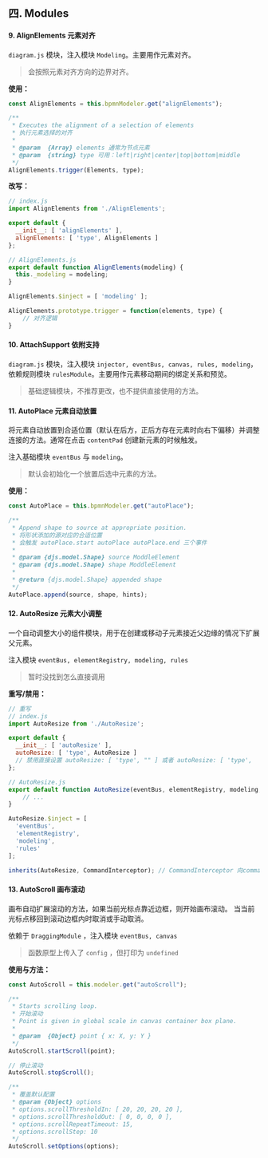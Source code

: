 ## 四. Modules


#### 9. AlignElements 元素对齐

`diagram.js` 模块，注入模块 `Modeling`。主要用作元素对齐。

> 会按照元素对齐方向的边界对齐。

**使用：**

```javascript
const AlignElements = this.bpmnModeler.get("alignElements");

/**
 * Executes the alignment of a selection of elements
 * 执行元素选择的对齐
 *
 * @param  {Array} elements 通常为节点元素
 * @param  {string} type 可用：left|right|center|top|bottom|middle
 */
AlignElements.trigger(Elements, type);
```

**改写：**

```javascript
// index.js
import AlignElements from './AlignElements';

export default {
  __init__: [ 'alignElements' ],
  alignElements: [ 'type', AlignElements ]
};

// AlignElements.js
export default function AlignElements(modeling) {
  this._modeling = modeling;
}

AlignElements.$inject = [ 'modeling' ];

AlignElements.prototype.trigger = function(elements, type) {
    // 对齐逻辑
}
```



#### 10. AttachSupport 依附支持

`diagram.js` 模块，注入模块 `injector, eventBus, canvas, rules, modeling`，依赖规则模块 `rulesModule`。主要用作元素移动期间的绑定关系和预览。

> 基础逻辑模块，不推荐更改，也不提供直接使用的方法。



#### 11. AutoPlace 元素自动放置

将元素自动放置到合适位置（默认在后方，正后方存在元素时向右下偏移）并调整连接的方法。通常在点击 `contentPad` 创建新元素的时候触发。

注入基础模块 `eventBus` 与 `modeling`。

> 默认会初始化一个放置后选中元素的方法。

**使用：**

```javascript
const AutoPlace = this.bpmnModeler.get("autoPlace");

/**
 * Append shape to source at appropriate position.
 * 将形状添加的源对应的合适位置
 * 会触发 autoPlace.start autoPlace autoPlace.end 三个事件
 *
 * @param {djs.model.Shape} source ModdleElement
 * @param {djs.model.Shape} shape ModdleElement
 *
 * @return {djs.model.Shape} appended shape
 */
AutoPlace.append(source, shape, hints);
```



#### 12. AutoResize 元素大小调整

一个自动调整大小的组件模块，用于在创建或移动子元素接近父边缘的情况下扩展父元素。

注入模块 `eventBus, elementRegistry, modeling, rules`

> 暂时没找到怎么直接调用

**重写/禁用：**

```javascript
// 重写
// index.js
import AutoResize from './AutoResize';

export default {
  __init__: [ 'autoResize' ],
  autoResize: [ 'type', AutoResize ]
  // 禁用直接设置 autoResize: [ 'type', "" ] 或者 autoResize: [ 'type', （） => false ]
};

// AutoResize.js
export default function AutoResize(eventBus, elementRegistry, modeling, rules) {
    // ...
}

AutoResize.$inject = [
  'eventBus',
  'elementRegistry',
  'modeling',
  'rules'
];

inherits(AutoResize, CommandInterceptor); // CommandInterceptor 向commandStack中插入命令的原型。
```

#### 13. AutoScroll 画布滚动

 画布自动扩展滚动的方法，如果当前光标点靠近边框，则开始画布滚动。 当当前光标点移回到滚动边框内时取消或手动取消。

依赖于 `DraggingModule` ，注入模块 `eventBus, canvas`

> 函数原型上传入了 `config` ，但打印为 `undefined`

**使用与方法：**

```javascript
const AutoScroll = this.modeler.get("autoScroll");

/**
 * Starts scrolling loop.
 * 开始滚动
 * Point is given in global scale in canvas container box plane.
 *
 * @param  {Object} point { x: X, y: Y }
 */
AutoScroll.startScroll(point);

// 停止滚动
AutoScroll.stopScroll();

/**
 * 覆盖默认配置
 * @param {Object} options 
 * options.scrollThresholdIn: [ 20, 20, 20, 20 ],
 * options.scrollThresholdOut: [ 0, 0, 0, 0 ],
 * options.scrollRepeatTimeout: 15,
 * options.scrollStep: 10
 */
AutoScroll.setOptions(options);
```

